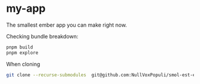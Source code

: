 # my-app

The smallest ember app you can make right now.

Checking bundle breakdown:

```bash
pnpm build
pnpm explore
```

When cloning

```bash
git clone --recurse-submodules  git@github.com:NullVoxPopuli/smol-est-ember-app.git
```
